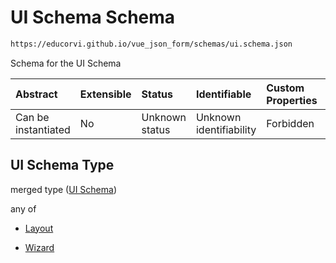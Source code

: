 # UI Schema Schema

```txt
https://educorvi.github.io/vue_json_form/schemas/ui.schema.json
```

Schema for the UI Schema

| Abstract            | Extensible | Status         | Identifiable            | Custom Properties | Additional Properties | Access Restrictions | Defined In                                                         |
| :------------------ | :--------- | :------------- | :---------------------- | :---------------- | :-------------------- | :------------------ | :----------------------------------------------------------------- |
| Can be instantiated | No         | Unknown status | Unknown identifiability | Forbidden         | Allowed               | none                | [ui.schema.json](../schemas/ui.schema.json "open original schema") |

## UI Schema Type

merged type ([UI Schema](ui.md))

any of

*   [Layout](layout-properties-elements-layoutelement-oneof-layout.md "check type definition")

*   [Wizard](layout-properties-elements-layoutelement-oneof-wizard.md "check type definition")
